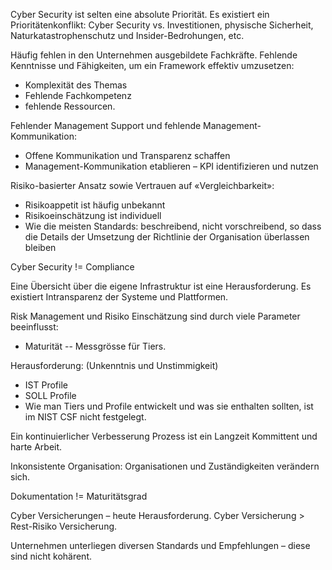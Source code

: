 Cyber Security ist selten eine absolute Priorität. Es existiert ein Prioritätenkonflikt: Cyber Security vs. Investitionen, physische Sicherheit, Naturkatastrophenschutz und Insider-Bedrohungen, etc.

Häufig fehlen in den Unternehmen ausgebildete Fachkräfte. Fehlende Kenntnisse und Fähigkeiten, um ein Framework effektiv umzusetzen:
* Komplexität des Themas
* Fehlende Fachkompetenz
* fehlende Ressourcen.

Fehlender Management Support und fehlende Management-Kommunikation:
* Offene Kommunikation und Transparenz schaffen
* Management-Kommunikation etablieren – KPI identifizieren und nutzen

Risiko-basierter Ansatz sowie Vertrauen auf «Vergleichbarkeit»:
* Risikoappetit ist häufig unbekannt
* Risikoeinschätzung ist individuell
* Wie die meisten Standards: beschreibend, nicht vorschreibend, so dass die Details der Umsetzung der Richtlinie der Organisation überlassen bleiben

Cyber Security != Compliance

Eine Übersicht über die eigene Infrastruktur ist eine Herausforderung. Es existiert Intransparenz der Systeme und Plattformen.

Risk Management und Risiko Einschätzung sind durch viele Parameter beeinflusst:
* Maturität -- Messgrösse für Tiers.

Herausforderung: (Unkenntnis und Unstimmigkeit)
* IST Profile
* SOLL Profile
* Wie man Tiers und Profile entwickelt und was sie enthalten sollten, ist im NIST CSF nicht festgelegt.

Ein kontinuierlicher Verbesserung Prozess ist ein Langzeit Kommittent und harte Arbeit.

Inkonsistente Organisation: Organisationen und Zuständigkeiten verändern sich.

Dokumentation != Maturitätsgrad

Cyber Versicherungen – heute Herausforderung. Cyber Versicherung > Rest-Risiko Versicherung.

Unternehmen unterliegen diversen Standards und Empfehlungen – diese sind nicht kohärent.